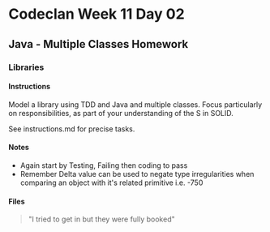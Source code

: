 # Codeclan Week 11 Day 02
## Java - Multiple Classes Homework
### Libraries

#### Instructions
Model a library using TDD and Java and multiple classes. Focus particularly on responsibilities, as part of your understanding of the S in SOLID.

See instructions.md for precise tasks.

#### Notes
* Again start by Testing, Failing then coding to pass
* Remember Delta value can be used to negate type irregularities when comparing an object with it's related primitive i.e. -750

#### Files

> "I tried to get in but they were fully booked"
